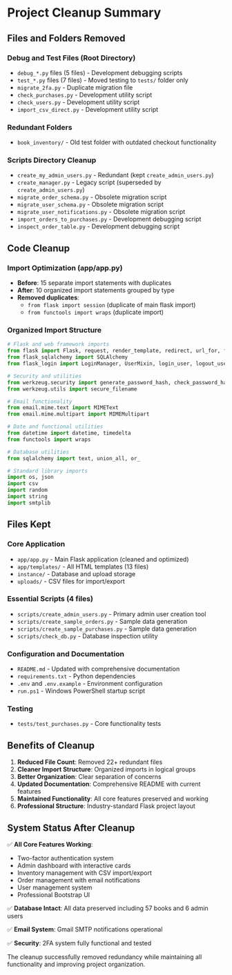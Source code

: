 # Project Cleanup Summary

## Files and Folders Removed

### Debug and Test Files (Root Directory)
- `debug_*.py` files (5 files) - Development debugging scripts
- `test_*.py` files (7 files) - Moved testing to `tests/` folder only
- `migrate_2fa.py` - Duplicate migration file
- `check_purchases.py` - Development utility script
- `check_users.py` - Development utility script  
- `import_csv_direct.py` - Development utility script

### Redundant Folders
- `book_inventory/` - Old test folder with outdated checkout functionality

### Scripts Directory Cleanup
- `create_my_admin_users.py` - Redundant (kept `create_admin_users.py`)
- `create_manager.py` - Legacy script (superseded by `create_admin_users.py`)
- `migrate_order_schema.py` - Obsolete migration script
- `migrate_user_schema.py` - Obsolete migration script
- `migrate_user_notifications.py` - Obsolete migration script
- `import_orders_to_purchases.py` - Development debugging script
- `inspect_order_table.py` - Development debugging script

## Code Cleanup

### Import Optimization (app/app.py)
- **Before**: 15 separate import statements with duplicates
- **After**: 10 organized import statements grouped by type
- **Removed duplicates**: 
  - `from flask import session` (duplicate of main flask import)
  - `from functools import wraps` (duplicate import)

### Organized Import Structure
```python
# Flask and web framework imports
from flask import Flask, request, render_template, redirect, url_for, flash, jsonify, make_response, session
from flask_sqlalchemy import SQLAlchemy
from flask_login import LoginManager, UserMixin, login_user, logout_user, current_user, login_required

# Security and utilities
from werkzeug.security import generate_password_hash, check_password_hash
from werkzeug.utils import secure_filename

# Email functionality
from email.mime.text import MIMEText
from email.mime.multipart import MIMEMultipart

# Date and functional utilities
from datetime import datetime, timedelta
from functools import wraps

# Database utilities
from sqlalchemy import text, union_all, or_

# Standard library imports
import os, json
import csv
import random
import string
import smtplib
```

## Files Kept

### Core Application
- `app/app.py` - Main Flask application (cleaned and optimized)
- `app/templates/` - All HTML templates (13 files)
- `instance/` - Database and upload storage
- `uploads/` - CSV files for import/export

### Essential Scripts (4 files)
- `scripts/create_admin_users.py` - Primary admin user creation tool
- `scripts/create_sample_orders.py` - Sample data generation
- `scripts/create_sample_purchases.py` - Sample data generation  
- `scripts/check_db.py` - Database inspection utility

### Configuration and Documentation
- `README.md` - Updated with comprehensive documentation
- `requirements.txt` - Python dependencies
- `.env` and `.env.example` - Environment configuration
- `run.ps1` - Windows PowerShell startup script

### Testing
- `tests/test_purchases.py` - Core functionality tests

## Benefits of Cleanup

1. **Reduced File Count**: Removed 22+ redundant files
2. **Cleaner Import Structure**: Organized imports in logical groups
3. **Better Organization**: Clear separation of concerns
4. **Updated Documentation**: Comprehensive README with current features
5. **Maintained Functionality**: All core features preserved and working
6. **Professional Structure**: Industry-standard Flask project layout

## System Status After Cleanup

✅ **All Core Features Working**:
- Two-factor authentication system
- Admin dashboard with interactive cards
- Inventory management with CSV import/export
- Order management with email notifications
- User management system
- Professional Bootstrap UI

✅ **Database Intact**: All data preserved including 57 books and 6 admin users

✅ **Email System**: Gmail SMTP notifications operational

✅ **Security**: 2FA system fully functional and tested

The cleanup successfully removed redundancy while maintaining all functionality and improving project organization.